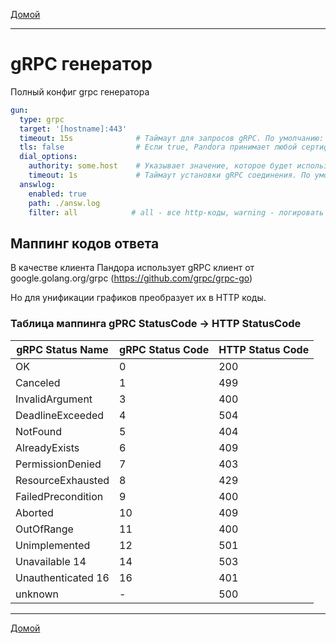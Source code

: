[Домой](index.md)

---

# gRPC генератор

Полный конфиг grpc генератора

```yaml
gun:
  type: grpc
  target: '[hostname]:443'
  timeout: 15s              # Таймаут для запросов gRPC. По умолчанию: 15s
  tls: false                # Если true, Pandora принимает любой сертификат, представленный сервером, и любое имя хоста в этом сертификате. По умолчанию: false
  dial_options:
    authority: some.host    # Указывает значение, которое будет использоваться в качестве псевдозаголовка :authority и имени сервера в процессе аутентификации.
    timeout: 1s             # Таймаут установки gRPC соединения. По умолчанию: 1s
  answlog:
    enabled: true
    path: ./answ.log
    filter: all            # all - все http-коды, warning - логировать 4xx и 5xx, error - логировать только 5xx. По умолчанию: error
```

## Маппинг кодов ответа

В качестве клиента Пандора использует gRPC клиент от google.golang.org/grpc (https://github.com/grpc/grpc-go)

Но для унификации графиков преобразует их в HTTP коды.

### Таблица маппинга gPRC StatusCode -> HTTP StatusCode

| gRPC Status Name   | gRPC Status Code | HTTP Status Code |
|--------------------|------------------|------------------|
| OK                 | 0                | 200              |
| Canceled           | 1                | 499              |
| InvalidArgument    | 3                | 400              |
| DeadlineExceeded   | 4                | 504              |
| NotFound           | 5                | 404              |
| AlreadyExists      | 6                | 409              |
| PermissionDenied   | 7                | 403              |
| ResourceExhausted  | 8                | 429              |
| FailedPrecondition | 9                | 400              |
| Aborted            | 10               | 409              |
| OutOfRange         | 11               | 400              |
| Unimplemented      | 12               | 501              |
| Unavailable 14     | 14               | 503              |
| Unauthenticated 16 | 16               | 401              |
| unknown            | -                | 500              |


---

[Домой](index.md)
